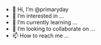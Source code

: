 - 👋 Hi, I’m @primaryday
- 👀 I’m interested in ...
- 🌱 I’m currently learning ...
- 💞️ I’m looking to collaborate on ...
- 📫 How to reach me ...

<!---
primaryday/primaryday is a ✨ special ✨ repository because its `README.md` (this file) appears on your GitHub profile.
You can click the Preview link to take a look at your changes.
--->
